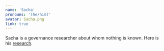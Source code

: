 ```yaml
---
name: 'Sacha'
pronouns: '(he/him)'
avatar: Sacha.png
link: true
---
```

Sacha is a governance researcher about whom nothing is known. Here is his [research](https://forum.cosmos.network/c/conversation/essays/). 